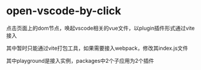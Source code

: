 # open-vscode-by-click
点击页面上的dom节点，唤起vscode相关的vue文件，以plugin插件形式通过vite接入

其中暂时只能通过vite打包工具，如果需要接入webpack，修改其index.js文件

其中playground是接入实例，packages中2个子应用为2个插件